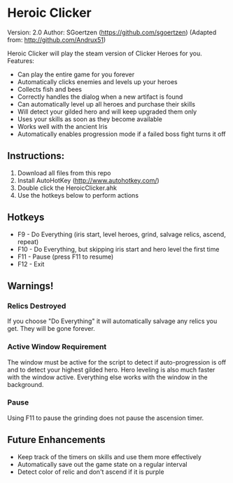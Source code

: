 # Heroic Clicker 
Version: 2.0
Author: SGoertzen (https://github.com/sgoertzen) (Adapted from: http://github.com/Andrux51)

Heroic Clicker will play the steam version of Clicker Heroes for you.  
Features:
- Can play the entire game for you forever
- Automatically clicks enemies and levels up your heroes
- Collects fish and bees
- Correctly handles the dialog when a new artifact is found
- Can automatically level up all heroes and purchase their skills
- Will detect your gilded hero and will keep upgraded them only
- Uses your skills as soon as they become available
- Works well with the ancient Iris
- Automatically enables progression mode if a failed boss fight turns it off 

## Instructions:
1. Download all files from this repo
2. Install AutoHotKey (http://www.autohotkey.com/)
3. Double click the HeroicClicker.ahk
4. Use the hotkeys below to perform actions

## Hotkeys
- F9  - Do Everything (iris start, level heroes, grind, salvage relics, ascend, repeat)
- F10 - Do Everything, but skipping iris start and hero level the first time
- F11 - Pause (press F11 to resume)
- F12 - Exit

## Warnings!
### Relics Destroyed
If you choose "Do Everything" it will automatically salvage any relics you get.  They will be gone forever.
### Active Window Requirement
The window must be active for the script to detect if auto-progression is off and to detect your highest gilded hero.  Hero leveling is also much faster with the window active.  Everything else works with the window in the background. 
### Pause
Using F11 to pause the grinding does not pause the ascension timer.

## Future Enhancements
- Keep track of the timers on skills and use them more effectively
- Automatically save out the game state on a regular interval
- Detect color of relic and don't ascend if it is purple
